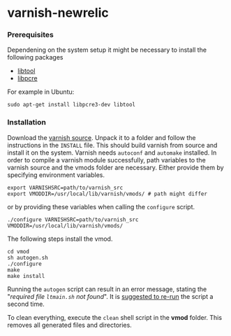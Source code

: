 varnish-newrelic
================



### Prerequisites

Dependening on the system setup it might be necessary to install the following packages

* [libtool](http://www.gnu.org/software/libtool/libtool.html)
* [libpcre](http://pcre.org/)

For example in Ubuntu:

    sudo apt-get install libpcre3-dev libtool

### Installation

Download the [varnish source](https://www.varnish-cache.org/releases).
Unpack it to a folder and follow the instructions in the `INSTALL` file.
This should build varnish from source and install it on the system.
Varnish needs `autoconf` and `automake` installed.
In order to compile a varnish module successfully, path variables to the varnish source
and the vmods folder are necessary.
Either provide them by specifying environment variables.

    export VARNISHSRC=path/to/varnish_src
    export VMODDIR=/usr/local/lib/varnish/vmods/ # path might differ

or by providing these variables when calling the `configure` script.

    ./configure VARNISHSRC=path/to/varnish_src VMODDIR=/usr/local/lib/varnish/vmods/


The following steps install the vmod.

    cd vmod
    sh autogen.sh
    ./configure
    make
    make install

Running the `autogen` script can result in an error message, stating the "*required file `ltmain.sh` not found*".
It is [suggested to re-run](https://www.varnish-cache.org/trac/wiki/Installation) the script a second time.


To clean everything, execute the `clean` shell script in the **vmod** folder. This removes all generated
files and directories.